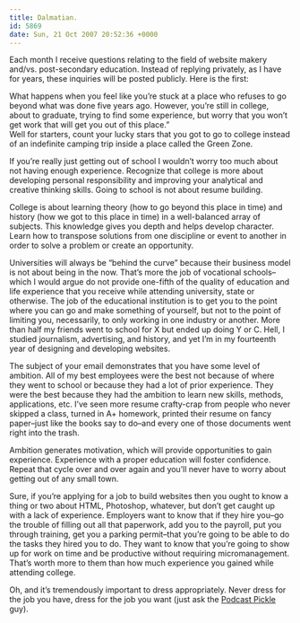 ```yaml
---
title: Dalmatian.
id: 5869
date: Sun, 21 Oct 2007 20:52:36 +0000
---
```


Each month I receive questions relating to the field of website makery and/vs. post-secondary education. Instead of replying privately, as I have for years, these inquiries will be posted publicly. Here is the first:



<div class="quote">What happens when you feel like you’re stuck at a place who refuses to go beyond what was done five years ago. However, you’re still in college, about to graduate, trying to find some experience, but worry that you won’t get work that will get you out of this place.”</div>Well for starters, count your lucky stars that you got to go to college instead of an indefinite camping trip inside a place called the Green Zone.  

If you’re really just getting out of school I wouldn’t worry too much about not having enough experience. Recognize that college is more about developing personal responsibility and improving your analytical and creative thinking skills. Going to school is not about resume building.  

College is about learning theory (how to go beyond this place in time) and history (how we got to this place in time) in a well-balanced array of subjects. This knowledge gives you depth and helps develop character. Learn how to transpose solutions from one discipline or event to another in order to solve a problem or create an opportunity.  

Universities will always be “behind the curve” because their business model is not about being in the now. That’s more the job of vocational schools–which I would argue do not provide one-fifth of the quality of education and life experience that you receive while attending university, state or otherwise. The job of the educational institution is to get you to the point where you can go and make something of yourself, but not to the point of limiting you, necessarily, to only working in one industry or another. More than half my friends went to school for <span class="caps">X</span> but ended up doing <span class="caps">Y</span> or <span class="caps">C</span>. Hell, I studied journalism, advertising, and history, and yet I’m in my fourteenth year of designing and developing websites.  

The subject of your email demonstrates that you have some level of ambition. All of my best employees were the best not because of where they went to school or because they had a lot of prior experience. They were the best because they had the ambition to learn new skills, methods, applications, etc. I’ve seen more resume crafty-crap from people who never skipped a class, turned in <span class="caps">A+</span> homework, printed their resume on fancy paper–just like the books say to do–and every one of those documents went right into the trash.  

Ambition generates motivation, which will provide opportunities to gain experience. Experience with a proper education will foster confidence. Repeat that cycle over and over again and you’ll never have to worry about getting out of any small town.  

Sure, if you’re applying for a job to build websites then you ought to know a thing or two about <span class="caps">HTML</span>, Photoshop, whatever, but don’t get caught up with a lack of experience. Employers want to know that if they hire you–go the trouble of filling out all that paperwork, add you to the payroll, put you through training, get you a parking permit–that you’re going to be able to do the tasks they hired you to do. They want to know that you’re going to show up for work on time and be productive without requiring micromanagement. That’s worth more to them than how much experience you gained while attending college.  

Oh, and it’s tremendously important to dress appropriately. Never dress for the job you have, dress for the job you want (just ask the [Podcast Pickle](http://www.flickr.com/photos/ianlloyd/114703213/) guy).





